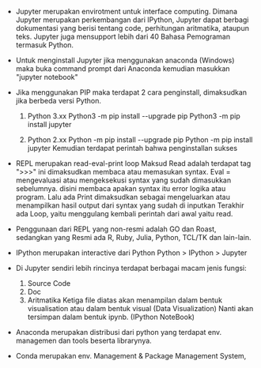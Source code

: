 - Jupyter merupakan envirotment untuk interface computing. Dimana Jupyter merupakan perkembangan dari IPython, Jupyter dapat berbagi dokumentasi
yang berisi tentang code, perhitungan aritmatika, ataupun teks. Jupyter juga mensupport lebih dari 40 Bahasa Pemograman termasuk Python.

- Untuk menginstall Jupyter jika menggunakan anaconda (Windows)
maka buka command prompt dari Anaconda kemudian masukkan "jupyter notebook"

- Jika menggunakan PIP
  maka terdapat 2 cara penginstall, dimaksudkan jika berbeda versi Python.
  1. Python 3.xx
      Python3 -m pip install --upgrade pip
      Python3 -m pip install jupyter
  
  2. Python 2.xx
      Python -m pip install --upgrade pip
      Python -m pip install jupyter
 Kemudian terdapat perintah bahwa penginstallan sukses

- REPL merupakan read-eval-print loop
  Maksud Read adalah terdapat tag ">>>" ini dimaksudkan membaca atau memasukan syntax.
  Eval = mengevaluasi atau mengeksekusi syntax yang sudah dimasukkan sebelumnya. disini membaca apakan syntax itu error logika atau program.
  Lalu ada Print dimaksudkan sebagai mengeluarkan atau menampilkan hasil output dari syntax yang sudah di inputkan
  Terakhir ada Loop, yaitu menggulang kembali perintah dari awal yaitu read.

- Penggunaan dari REPL yang non-resmi adalah GO dan Roast, sedangkan yang Resmi ada R, Ruby, Julia, Python, TCL/TK dan lain-lain.

- IPython merupakan interactive dari Python
  Python > IPython > Jupyter
 
- Di Jupyter sendiri lebih rincinya terdapat berbagai macam jenis fungsi:
  1. Source Code
  2. Doc
  3. Aritmatika
    Ketiga file diatas akan menampilan dalam bentuk visualisation atau dalam bentuk visual (Data Visualization)
    Nanti akan tersimpan dalam bentuk ipynb. (IPython NoteBook)
    
- Anaconda merupakan distribusi dari python yang terdapat env. managemen dan tools beserta librarynya.

- Conda merupakan env. Management & Package Management System,
